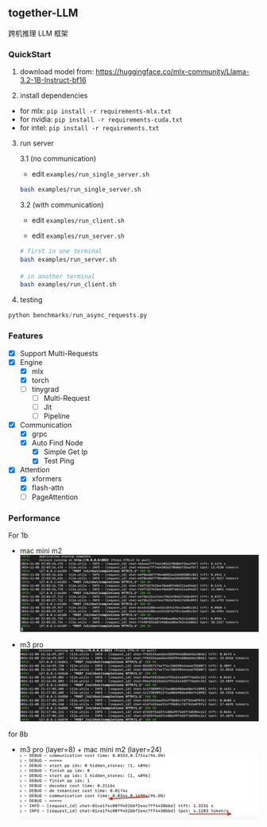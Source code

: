 ## together-LLM

跨机推理 LLM 框架

### QuickStart

1. download model from: https://huggingface.co/mlx-community/Llama-3.2-1B-Instruct-bf16

2. install dependencies

- for mlx:   `pip install -r requirements-mlx.txt`
- for nvidia: `pip install -r requirements-cuda.txt`
- for intel: `pip install -r requirements.txt`

3. run server 

    3.1 (no communication)

    - edit `examples/run_single_server.sh`

    ```bash
    bash examples/run_single_server.sh
    ```

    3.2 (with communication)

    - edit `examples/run_client.sh`

    - edit `examples/run_server.sh`

    ```bash
    # first in one terminal
    bash examples/run_server.sh

    # in another terminal
    bash examples/run_client.sh
    ```

4. testing

```python
python benchmarks/run_async_requests.py
```

### Features

- [x] Support Multi-Requests
- [x] Engine
    - [x] mlx
    - [x] torch
    - [ ] tinygrad
        - [ ] Multi-Request
        - [ ] Jit
        - [ ] Pipeline
- [x] Communication
    - [x] grpc
    - [x] Auto Find Node
        - [x] Simple Get Ip
        - [x] Test Ping
- [x] Attention
    - [x] xformers
    - [x] flash-attn
    - [ ] PageAttention

### Performance

For 1b

- mac mini m2
![alt text](asserts/image.png)

- m3 pro
![alt text](asserts/image-1.png)

for 8b
- m3 pro (layer=8) + mac mini m2 (layer=24) 
![alt text](asserts/image-2.png)